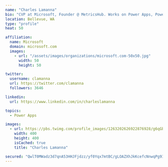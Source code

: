 ```yaml
---
name: "Charles Lamanna"
bio: "CVP at Microsoft, Founder @ MetricsHub. Works on Power Apps, Power Automate, Power Virtual Agent, Common Data Service and Dynamics 365."
location: Bellevue, WA
type: "profile"
heat: 50

affiliation:
  name: Microsoft
  domain: microsoft.com
  images:
    - url: "/assets/images/organizations/microsoft.com-50x50.jpg"
      width: 50
      height: 50

twitter:
  username: clamanna
  url: https://twitter.com/clamanna
  followers: 3646

linkedin:
  url: https://www.linkedin.com/in/charleslamanna

topics:
  - Power Apps

images:
  - url: https://pbs.twimg.com/profile_images/1263202626922876928/g6qGbHZ-_400x400.jpg
    width: 400
    height: 400
    isCached: true
    title: "Charles Lamanna"

secured: "QwlT0MWadz3d7qnA53HHJFjdzz/yf0Yqx7mtBC/gLOAZXhJkKcefcNnwqPg9IgstNo88yg1VOZB25np5IwnpNmigiB+Jvxqm4/213sxdoAQC2YjVIEFCoGkW3wnCBj+gwvAqVeTMxenZm+h2ISXJ4bFJA8DI/4Vh3gTtQZhzvzRk74EHlbadB2oElXRN4OKr70vuyuc2DxdyT1nNHdkDp/NhSE/sNwuVJTEHNU1laQrniBOE9gJEZEUIoMGuQt6m8DMUWehAQv2FsqSBuUon8Q5WbjQLNcJIgV0zDZai6FtQBFjQCZknZdynlDaFHOD4lX+r40UaUOSOmRmvFymafo9q+lo8pwXD/JROperaO5ijC8uht8ZgBvSiSrxXO6ZxHgOUCnigJ7LFTYvVTSpQoH98FBLwb16CKuNwIZ0K4Gc=;tja4rH59m0mUJHwPpFVgIA=="
---
```


